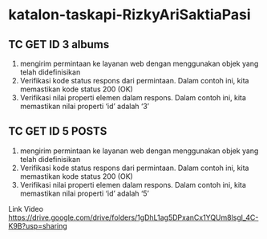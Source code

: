 # katalon-taskapi-RizkyAriSaktiaPasi

## TC GET ID 3 albums
1. mengirim permintaan ke layanan web dengan menggunakan objek yang telah didefinisikan
2. Verifikasi kode status respons dari permintaan. Dalam contoh ini, kita memastikan kode status 200 (OK)
3. Verifikasi nilai properti elemen dalam respons. Dalam contoh ini, kita memastikan nilai properti ‘id’ adalah ‘3’

## TC GET ID 5 POSTS
1. mengirim permintaan ke layanan web dengan menggunakan objek yang telah didefinisikan
2. Verifikasi kode status respons dari permintaan. Dalam contoh ini, kita memastikan kode status 200 (OK)
3. Verifikasi nilai properti elemen dalam respons. Dalam contoh ini, kita memastikan nilai properti ‘id’ adalah ‘5’

Link Video https://drive.google.com/drive/folders/1gDhL1ag5DPxanCx1YQUm8lsgl_4C-K9B?usp=sharing
